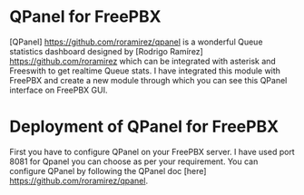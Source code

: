 # QPanel for FreePBX
[QPanel] https://github.com/roramirez/qpanel is a wonderful Queue statistics dashboard designed by [Rodrigo Ramírez] https://github.com/roramirez which can be integrated with asterisk and Freeswith to get realtime Queue stats. I have integrated this module with FreePBX and create a new module through which you can see this QPanel interface on FreePBX GUI.

# Deployment of QPanel for FreePBX
First you have to configure QPanel on your FreePBX server. I have used port 8081 for Qpanel you can choose as per your requirement. You can configure QPanel by following the QPanel doc [here] https://github.com/roramirez/qpanel.

